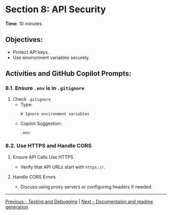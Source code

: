 # Section 8: API Security

**Time:** 10 minutes


## Objectives:

*   Protect API keys.
*   Use environment variables securely.


## Activities and GitHub Copilot Prompts:


### 8.1. Ensure `.env` is in `.gitignore`

1.  Check `.gitignore`
    *   Type:
        ```gitignore
        # Ignore environment variables
        ```
    *   Copilot Suggestion:
        ```gitignore
        .env
        ```


### 8.2. Use HTTPS and Handle CORS

1.  Ensure API Calls Use HTTPS
    *   Verify that API URLs start with `https://`.

2.  Handle CORS Errors
    *   Discuss using proxy servers or configuring headers if needed.

---------------
[Previous - Testing and Debugging](./06-testing.md) | [Next - Documentaion and readme generation](./08-documentation-and-readme-generation.md)